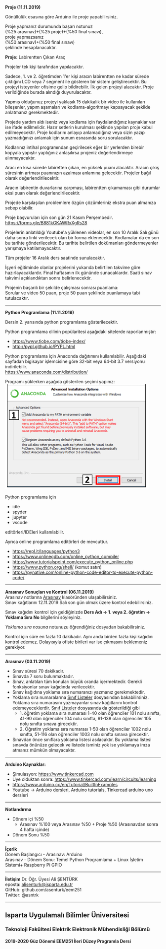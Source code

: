 **Proje (11.11.2019)**  
 
Gönüllülük esasına göre Arduino ile proje yapabilirsiniz.  

Proje yapmanız durumunda başarı notunuz  
(%25 arasınav)+(%25 proje)+(%50 final sınavı),  
proje yapmazsanız   
(%50 arasınav)+(%50 final sınavı)   
şeklinde hesaplanacaktır.

**Proje:** Labirentten Çıkan Araç

Projeler tek kişi tarafından yapılacaktır.

Sadece, 1. ve 2. öğretimden 1'er kişi aracın labirentten ne kadar sürede çıktığını LCD veya 7 segment ile gösteren bir sistem geliştirecektir. Bu projeyi isteyenler ofisime gelip bildirebilir. İlk gelen projeyi alacaktır. Proje verildiğinde burada alındığı duyurulacaktır.


Yapmış olduğunuz projeyi yaklaşık 15 dakikalık bir video ile kullanılan bileşenler, yapım aşamaları ve kodlama-algoritmayı kapsayacak şekilde  anlatmanız gerekmektedir. 

Projede  yardım aldı iseniz veya kodlama için faydalandığınız kaynaklar var ise  ifade edilmelidir. Hazır setlerin kurulması şeklinde yapılan proje kabul edilmeyecektir. Proje kodlarını anlayıp anlamadığınız veya sizin yazıp yazmadığınızı anlamak için sunum esnasında   soru sorulacaktır.

Kodlarınız intihal programından geçirilecek eğer bir yerlerden birebir kopyala yapıştır yaptığınız anlaşılırsa projeniz değerlendirmeye alınmayacaktır. 

Aracı en kısa sürede labiretten çıkan, en yüksek puanı alacaktır. Aracın çıkış süresinin  artması  puanınızın azalması anlamına gelecektir.  Projeler bağıl olarak değerlendirilecektir.

Aracın labirentin duvarlarına çarpması, labirentten çıkamaması gibi durumlar eksi puan olarak değerlendirilecektir. 

Projede karşılaşılan problemlere özgün çözümleriniz ekstra puan almanıza sebep olabilir.

Proje başvuruları için son gün 21 Kasım Perşembedir.    
https://forms.gle/B881kGKAWRxXgRs28

Projelerin anlatıldığı Youtube'a yüklenen videolar, en son 10 Aralık Salı günü  daha sonra linki verilecek olan bir forma eklenecektir. Kodlamalar da en son bu tarihte gönderilecektir. Bu tarihte belirtilen dokümanları göndermeyenler  yarışmaya katılamayacaktır.


Tüm projeler 16 Aralık ders saatinde sunulacaktır.


İşyeri eğitiminde olanlar projelerini yukarıda belirtilen takvime göre hazırlayacaklardır. Final haftasının ilk gününde sunacaklardır. Saati sınav takvimi açıklandıktan sonra belirlenecektir.

Projenin başarılı bir şekilde çalışması sonrası puanlama:   
Sorular ve video 50 puan, proje 50 puan şeklinde puanlamaya tabi tutulacaktır.

---

**Python Programlama (11.11.2019)** 

Dersin 2. yarısında python programlama gösterilecektir. 

Python programlama dilinin popülaritesi aşağıdaki sitelerde raporlanmıştır:   
- https://www.tiobe.com/tiobe-index/
- http://pypl.github.io/PYPL.html


Python programlama için Anaconda dağıtımını kullanılabilir. Aşağıdaki sayfadan bigisayar işlemcisine göre 32-bit veya 64-bit 3.7 versiyonu indirilebilir.   
https://www.anaconda.com/distribution/

Programı yüklerken aşağıda gösterilen şeçimi yapınız:   
![kurulum](./dersler_python/images/start_path.png)


Python programlama için

- idle
- spyder
- jupyter
- vscode

editörleri/IDEleri kullanılabilir.

Ayrıca online programlama editörleri de mevcuttur.
- https://repl.it/languages/python3
- https://www.onlinegdb.com/online_python_compiler
- https://www.tutorialspoint.com/execute_python_online.php
- https://www.python.org/shell/ (komut satırı)
- https://pynative.com/online-python-code-editor-to-execute-python-code/


---


**Arasınav Sonuçları ve Kontrol (06.11.2019)**   
Arasınav notlarına [Arasınav](./arasinav/) klasöründen ulaşabilirsiniz.   
Sınav kağıtlarını 12.11.2019 Salı son gün olmak üzere kontrol edebilirsiniz.   

Sınav kağıdını kontrol için geldiğinizde **Ders Adı -> 1. veya 2. öğretim -> Yoklama Sıra No** bilgilerini söyleyiniz. 

*Yoklama sıra nosuna* notunuzu öğrendiğiniz dosyadan bakabilirsiniz.  

Kontrol için süre en fazla 10 dakikadır. Aynı anda birden fazla kişi kağıdını kontrol edemez. Dolayısıyla ofiste birileri var ise çıkmasını beklemeniz gerekiyor.


---

**Arasınav (03.11.2019)**     
- Sınav süresi 70 dakikadır.
- Sınavda 7 soru bulunmaktadır.
- Sınav, anlatılan tüm konuları büyük oranda içermektedir. Gerekli fonksiyonlar sınav kağıdında verilecektir. 
- Sınav kağıdına yoklama sıra numaranızı yazmanız gerekmektedir.
- Yoklama sıra numaralarına [Sınıf Listeler](./arasinav/sinif_listeler.txt) dosyasından bakabilirsiniz. Yoklama sıra numarasını yazmayanlar sınav kağıtlarını kontrol edemeyeceklerdir.
[Sınıf Listeler](./arasinav/sinif_listeler.txt) dosyasında da gösterildiği gibi
  - 1\. öğretim yoklama sıra numarası 1-40 olan öğrenciler 101 nolu sınıfta, 41-90 olan öğrenciler 104 nolu sınıfta,  91-138 olan öğrenciler 105 nolu sınıfta sınava girecektir. 
  - 2\. Öğretim yoklama sıra numarası 1-50 olan öğrenciler 1002 nolu sınıfta,   51-116 olan öğrenciler 1003 nolu sınıfta sınava girecektir.   
- Sınavdan önce sınıflara yoklama listesi asılacaktır. Bu yoklama listesi sınavda önünüze gelecek ve listede isminiz yok ise yoklamaya imza atmanız mümkün olmayacaktır.




---

**Arduino Kaynaklar:**   
- Simulasyon: https://www.tinkercad.com 
- Üye olduktan sonra: https://www.tinkercad.com/learn/circuits/learning
- https://www.arduino.cc/en/Tutorial/BuiltInExamples   
- Youtube &rarr; Arduino dersleri, Arduino tutorials, Tinkercad arduino uno dersleri

---

**Notlandırma**
- Dönem içi %50
  - Arasınav %100 veya Arasınav %50 + Proje %50 (Arasınavdan sonra 4 hafta içinde)
- Dönem Sonu %50

---

**İçerik**   
Dönem Başlangıcı - Arasınav: Arduino   
Arasınav - Dönem Sonu: Temel Python Programlama + Linux İşletim Sistemi+ Raspberry Pi GPIO

---

**İletişim**
Dr. Öğr. Üyesi Ali ŞENTÜRK   
eposta: alisenturk@isparta.edu.tr   
GitHub: github.com/asenturk/eem251   
Twitter: @asntrk

---

## Isparta Uygulamalı Bilimler Üniversitesi   
### Teknoloji Fakültesi Elektrik Elektronik Mühendisliği Bölümü   
#### 2019-2020 Güz Dönemi EEM251 İleri Düzey Programla Dersi   